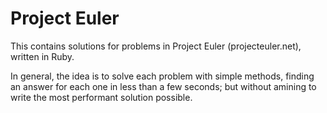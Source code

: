 Project Euler
=============

This contains solutions for problems in Project Euler (projecteuler.net), written in Ruby.

In general, the idea is to solve each problem with simple methods, finding an answer for each one in less than a few seconds; but without amining to write the most performant solution possible.
